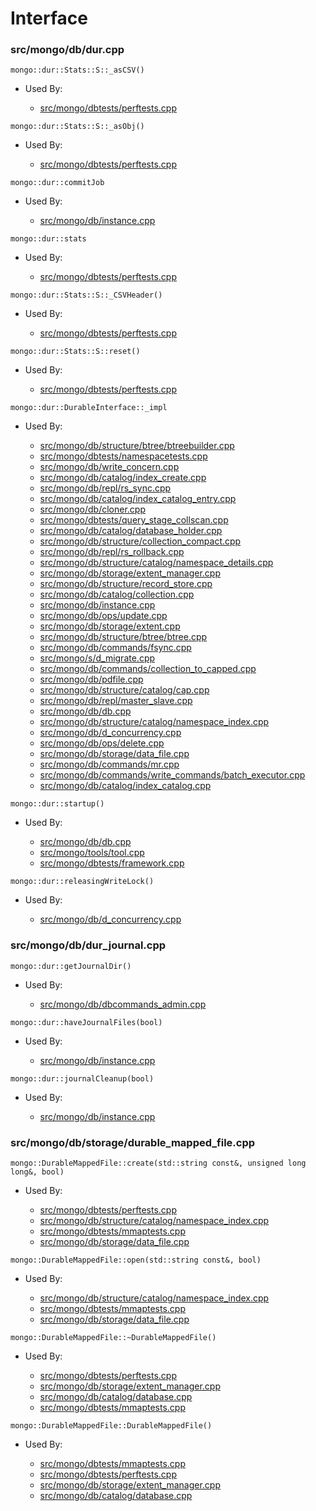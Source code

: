 
# Interface

### src/mongo/db/dur.cpp

<div></div>

    mongo::dur::Stats::S::_asCSV()

- Used By:

    - [src/mongo/dbtests/perftests.cpp](../../../unit\_tests)

<div></div>

    mongo::dur::Stats::S::_asObj()

- Used By:

    - [src/mongo/dbtests/perftests.cpp](../../../unit\_tests)

<div></div>

    mongo::dur::commitJob

- Used By:

    - [src/mongo/db/instance.cpp](../../../storage\_layer\_structure)

<div></div>

    mongo::dur::stats

- Used By:

    - [src/mongo/dbtests/perftests.cpp](../../../unit\_tests)

<div></div>

    mongo::dur::Stats::S::_CSVHeader()

- Used By:

    - [src/mongo/dbtests/perftests.cpp](../../../unit\_tests)

<div></div>

    mongo::dur::Stats::S::reset()

- Used By:

    - [src/mongo/dbtests/perftests.cpp](../../../unit\_tests)

<div></div>

    mongo::dur::DurableInterface::_impl

- Used By:

    - [src/mongo/db/structure/btree/btreebuilder.cpp](../../../storage\_layer\_structure)
    - [src/mongo/dbtests/namespacetests.cpp](../../../unit\_tests)
    - [src/mongo/db/write\_concern.cpp](../../../replication)
    - [src/mongo/db/catalog/index\_create.cpp](../../../storage\_layer\_structure)
    - [src/mongo/db/repl/rs\_sync.cpp](../../../replication)
    - [src/mongo/db/catalog/index\_catalog\_entry.cpp](../../../storage\_layer\_structure)
    - [src/mongo/db/cloner.cpp](../../../storage\_layer\_structure)
    - [src/mongo/dbtests/query\_stage\_collscan.cpp](../../../unit\_tests)
    - [src/mongo/db/catalog/database\_holder.cpp](../../../storage\_layer\_structure)
    - [src/mongo/db/structure/collection\_compact.cpp](../../../storage\_layer\_structure)
    - [src/mongo/db/repl/rs\_rollback.cpp](../../../replication)
    - [src/mongo/db/structure/catalog/namespace\_details.cpp](../../../storage\_layer\_structure)
    - [src/mongo/db/storage/extent\_manager.cpp](../../../storage\_layer\_structure)
    - [src/mongo/db/structure/record\_store.cpp](../../../storage\_layer\_structure)
    - [src/mongo/db/catalog/collection.cpp](../../../storage\_layer\_structure)
    - [src/mongo/db/instance.cpp](../../../storage\_layer\_structure)
    - [src/mongo/db/ops/update.cpp](../../../core\_query\_system)
    - [src/mongo/db/storage/extent.cpp](../../../storage\_layer\_structure)
    - [src/mongo/db/structure/btree/btree.cpp](../../../storage\_layer\_structure)
    - [src/mongo/db/commands/fsync.cpp](../../../database\_commands)
    - [src/mongo/s/d\_migrate.cpp](../../../sharding)
    - [src/mongo/db/commands/collection\_to\_capped.cpp](../../../database\_commands)
    - [src/mongo/db/pdfile.cpp](../../../storage\_layer\_structure)
    - [src/mongo/db/structure/catalog/cap.cpp](../../../storage\_layer\_structure)
    - [src/mongo/db/repl/master\_slave.cpp](../../../replication)
    - [src/mongo/db/db.cpp](../../../mongos\_and\_mongod\_mains)
    - [src/mongo/db/structure/catalog/namespace\_index.cpp](../../../storage\_layer\_structure)
    - [src/mongo/db/d\_concurrency.cpp](../../../concurrency)
    - [src/mongo/db/ops/delete.cpp](../../../core\_query\_system)
    - [src/mongo/db/storage/data\_file.cpp](../../../mmap\_file\_interface)
    - [src/mongo/db/commands/mr.cpp](../../../database\_commands)
    - [src/mongo/db/commands/write\_commands/batch\_executor.cpp](../../../new\_wire\_protocol\_write\_commands)
    - [src/mongo/db/catalog/index\_catalog.cpp](../../../storage\_layer\_structure)

<div></div>

    mongo::dur::startup()

- Used By:

    - [src/mongo/db/db.cpp](../../../mongos\_and\_mongod\_mains)
    - [src/mongo/tools/tool.cpp](../../../tools)
    - [src/mongo/dbtests/framework.cpp](../../../unit\_tests)

<div></div>

    mongo::dur::releasingWriteLock()

- Used By:

    - [src/mongo/db/d\_concurrency.cpp](../../../concurrency)

### src/mongo/db/dur\_journal.cpp

<div></div>

    mongo::dur::getJournalDir()

- Used By:

    - [src/mongo/db/dbcommands\_admin.cpp](../../../database\_commands)

<div></div>

    mongo::dur::haveJournalFiles(bool)

- Used By:

    - [src/mongo/db/instance.cpp](../../../storage\_layer\_structure)

<div></div>

    mongo::dur::journalCleanup(bool)

- Used By:

    - [src/mongo/db/instance.cpp](../../../storage\_layer\_structure)

### src/mongo/db/storage/durable\_mapped\_file.cpp

<div></div>

    mongo::DurableMappedFile::create(std::string const&, unsigned long long&, bool)

- Used By:

    - [src/mongo/dbtests/perftests.cpp](../../../unit\_tests)
    - [src/mongo/db/structure/catalog/namespace\_index.cpp](../../../storage\_layer\_structure)
    - [src/mongo/dbtests/mmaptests.cpp](../../../unit\_tests)
    - [src/mongo/db/storage/data\_file.cpp](../../../mmap\_file\_interface)

<div></div>

    mongo::DurableMappedFile::open(std::string const&, bool)

- Used By:

    - [src/mongo/db/structure/catalog/namespace\_index.cpp](../../../storage\_layer\_structure)
    - [src/mongo/dbtests/mmaptests.cpp](../../../unit\_tests)
    - [src/mongo/db/storage/data\_file.cpp](../../../mmap\_file\_interface)

<div></div>

    mongo::DurableMappedFile::~DurableMappedFile()

- Used By:

    - [src/mongo/dbtests/perftests.cpp](../../../unit\_tests)
    - [src/mongo/db/storage/extent\_manager.cpp](../../../storage\_layer\_structure)
    - [src/mongo/db/catalog/database.cpp](../../../storage\_layer\_structure)
    - [src/mongo/dbtests/mmaptests.cpp](../../../unit\_tests)

<div></div>

    mongo::DurableMappedFile::DurableMappedFile()

- Used By:

    - [src/mongo/dbtests/mmaptests.cpp](../../../unit\_tests)
    - [src/mongo/dbtests/perftests.cpp](../../../unit\_tests)
    - [src/mongo/db/storage/extent\_manager.cpp](../../../storage\_layer\_structure)
    - [src/mongo/db/catalog/database.cpp](../../../storage\_layer\_structure)
